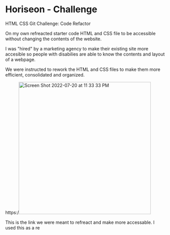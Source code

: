 # Horiseon - Challenge 

HTML CSS Git Challenge: Code Refactor

On my own refreacted starter code HTML and CSS file to be accessible without 
changing the contents of the website. 

I was "hired" by a marketing agency to make their existing site more accesible so 
people with disabilies are able to know the contents and layout of a webpage. 

We were instructed to rework the HTML and CSS files to make them more efficient, 
consolidated and organized. 

https:/<img width="415" alt="Screen Shot 2022-07-20 at 11 33 33 PM" src="https://user-images.githubusercontent.com/107385270/180145362-c9292740-7e0b-4eba-9fad-e599211c0cba.png">


This is the link we were meant to refreact and make more accessable. I used this as a re
